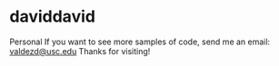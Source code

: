 # daviddavid
Personal
If you want to see more samples of code, send me an email: valdezd@usc.edu
Thanks for visiting!
